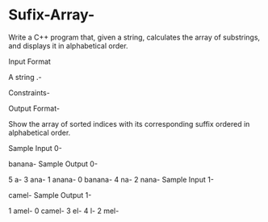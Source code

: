 # Sufix-Array-
Write a C++ program that, given a string, calculates the array of substrings, and displays it in alphabetical order.

Input Format

A string .-

Constraints-



Output Format-

Show the array of sorted indices with its corresponding suffix ordered in alphabetical order.

Sample Input 0-

banana-
Sample Output 0-

5 a-
3 ana-
1 anana-
0 banana-
4 na-
2 nana-
Sample Input 1-

camel-
Sample Output 1-

1 amel-
0 camel-
3 el-
4 l-
2 mel-
